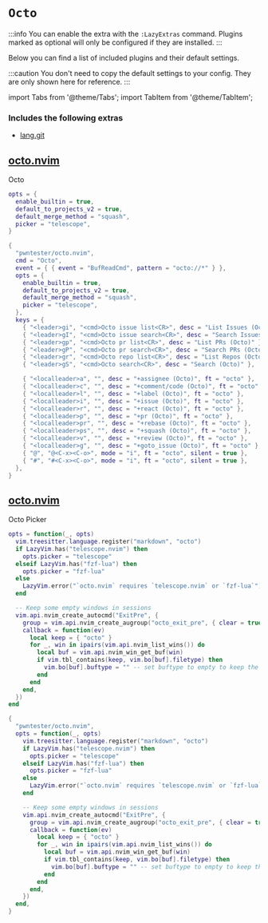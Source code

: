 # `Octo`

<!-- plugins:start -->

:::info
You can enable the extra with the `:LazyExtras` command.
Plugins marked as optional will only be configured if they are installed.
:::

Below you can find a list of included plugins and their default settings.

:::caution
You don't need to copy the default settings to your config.
They are only shown here for reference.
:::

import Tabs from '@theme/Tabs';
import TabItem from '@theme/TabItem';

### Includes the following extras

- [lang.git](/extras/lang/git)

## [octo.nvim](https://github.com/pwntester/octo.nvim)

 Octo


<Tabs>

<TabItem value="opts" label="Options">

```lua
opts = {
  enable_builtin = true,
  default_to_projects_v2 = true,
  default_merge_method = "squash",
  picker = "telescope",
}
```

</TabItem>


<TabItem value="code" label="Full Spec">

```lua
{
  "pwntester/octo.nvim",
  cmd = "Octo",
  event = { { event = "BufReadCmd", pattern = "octo://*" } },
  opts = {
    enable_builtin = true,
    default_to_projects_v2 = true,
    default_merge_method = "squash",
    picker = "telescope",
  },
  keys = {
    { "<leader>gi", "<cmd>Octo issue list<CR>", desc = "List Issues (Octo)" },
    { "<leader>gI", "<cmd>Octo issue search<CR>", desc = "Search Issues (Octo)" },
    { "<leader>gp", "<cmd>Octo pr list<CR>", desc = "List PRs (Octo)" },
    { "<leader>gP", "<cmd>Octo pr search<CR>", desc = "Search PRs (Octo)" },
    { "<leader>gr", "<cmd>Octo repo list<CR>", desc = "List Repos (Octo)" },
    { "<leader>gS", "<cmd>Octo search<CR>", desc = "Search (Octo)" },

    { "<localleader>a", "", desc = "+assignee (Octo)", ft = "octo" },
    { "<localleader>c", "", desc = "+comment/code (Octo)", ft = "octo" },
    { "<localleader>l", "", desc = "+label (Octo)", ft = "octo" },
    { "<localleader>i", "", desc = "+issue (Octo)", ft = "octo" },
    { "<localleader>r", "", desc = "+react (Octo)", ft = "octo" },
    { "<localleader>p", "", desc = "+pr (Octo)", ft = "octo" },
    { "<localleader>pr", "", desc = "+rebase (Octo)", ft = "octo" },
    { "<localleader>ps", "", desc = "+squash (Octo)", ft = "octo" },
    { "<localleader>v", "", desc = "+review (Octo)", ft = "octo" },
    { "<localleader>g", "", desc = "+goto_issue (Octo)", ft = "octo" },
    { "@", "@<C-x><C-o>", mode = "i", ft = "octo", silent = true },
    { "#", "#<C-x><C-o>", mode = "i", ft = "octo", silent = true },
  },
}
```

</TabItem>

</Tabs>

## [octo.nvim](https://github.com/pwntester/octo.nvim)

 Octo Picker


<Tabs>

<TabItem value="opts" label="Options">

```lua
opts = function(_, opts)
  vim.treesitter.language.register("markdown", "octo")
  if LazyVim.has("telescope.nvim") then
    opts.picker = "telescope"
  elseif LazyVim.has("fzf-lua") then
    opts.picker = "fzf-lua"
  else
    LazyVim.error("`octo.nvim` requires `telescope.nvim` or `fzf-lua`")
  end

  -- Keep some empty windows in sessions
  vim.api.nvim_create_autocmd("ExitPre", {
    group = vim.api.nvim_create_augroup("octo_exit_pre", { clear = true }),
    callback = function(ev)
      local keep = { "octo" }
      for _, win in ipairs(vim.api.nvim_list_wins()) do
        local buf = vim.api.nvim_win_get_buf(win)
        if vim.tbl_contains(keep, vim.bo[buf].filetype) then
          vim.bo[buf].buftype = "" -- set buftype to empty to keep the window
        end
      end
    end,
  })
end
```

</TabItem>


<TabItem value="code" label="Full Spec">

```lua
{
  "pwntester/octo.nvim",
  opts = function(_, opts)
    vim.treesitter.language.register("markdown", "octo")
    if LazyVim.has("telescope.nvim") then
      opts.picker = "telescope"
    elseif LazyVim.has("fzf-lua") then
      opts.picker = "fzf-lua"
    else
      LazyVim.error("`octo.nvim` requires `telescope.nvim` or `fzf-lua`")
    end

    -- Keep some empty windows in sessions
    vim.api.nvim_create_autocmd("ExitPre", {
      group = vim.api.nvim_create_augroup("octo_exit_pre", { clear = true }),
      callback = function(ev)
        local keep = { "octo" }
        for _, win in ipairs(vim.api.nvim_list_wins()) do
          local buf = vim.api.nvim_win_get_buf(win)
          if vim.tbl_contains(keep, vim.bo[buf].filetype) then
            vim.bo[buf].buftype = "" -- set buftype to empty to keep the window
          end
        end
      end,
    })
  end,
}
```

</TabItem>

</Tabs>

<!-- plugins:end -->
